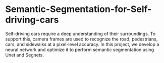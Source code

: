 # Semantic-Segmentation-for-Self-driving-cars
Self-driving cars require a deep understanding of their surroundings. To support this, camera frames are used to recognize the road, pedestrians, cars, and sidewalks at a pixel-level accuracy. In this project, we develop a neural network and optimize it to perform semantic segmentation using Unet and Segnets.
